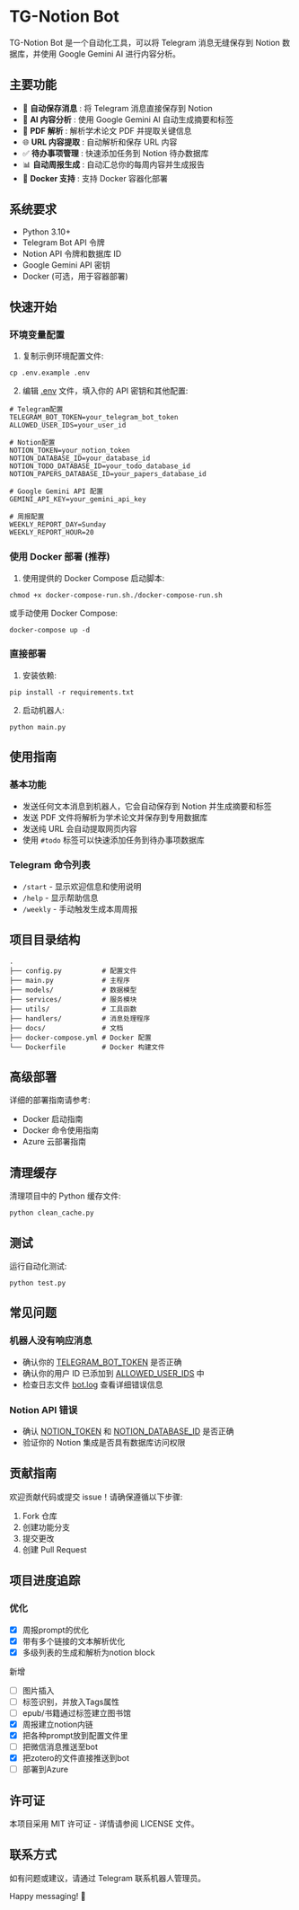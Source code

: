 # TG-Notion Bot

TG-Notion Bot 是一个自动化工具，可以将 Telegram 消息无缝保存到 Notion 数据库，并使用 Google Gemini AI 进行内容分析。

## 主要功能

* 🤖  **自动保存消息** : 将 Telegram 消息直接保存到 Notion
* 🧠  **AI 内容分析** : 使用 Google Gemini AI 自动生成摘要和标签
* 📄  **PDF 解析** : 解析学术论文 PDF 并提取关键信息
* 🌐  **URL 内容提取** : 自动解析和保存 URL 内容
* ✅  **待办事项管理** : 快速添加任务到 Notion 待办数据库
* 📊  **自动周报生成** : 自动汇总你的每周内容并生成报告
* 🐳  **Docker 支持** : 支持 Docker 容器化部署

## 系统要求

* Python 3.10+
* Telegram Bot API 令牌
* Notion API 令牌和数据库 ID
* Google Gemini API 密钥
* Docker (可选，用于容器部署)

## 快速开始

### 环境变量配置

1. 复制示例环境配置文件:

```
cp .env.example .env
```

2. 编辑 [.env](vscode-file://vscode-app/Applications/Visual%20Studio%20Code.app/Contents/Resources/app/out/vs/code/electron-sandbox/workbench/workbench.html) 文件，填入你的 API 密钥和其他配置:

```
# Telegram配置
TELEGRAM_BOT_TOKEN=your_telegram_bot_token
ALLOWED_USER_IDS=your_user_id

# Notion配置
NOTION_TOKEN=your_notion_token
NOTION_DATABASE_ID=your_database_id
NOTION_TODO_DATABASE_ID=your_todo_database_id
NOTION_PAPERS_DATABASE_ID=your_papers_database_id

# Google Gemini API 配置
GEMINI_API_KEY=your_gemini_api_key

# 周报配置
WEEKLY_REPORT_DAY=Sunday
WEEKLY_REPORT_HOUR=20
```

### 使用 Docker 部署 (推荐)

1. 使用提供的 Docker Compose 启动脚本:

```
chmod +x docker-compose-run.sh./docker-compose-run.sh
```

或手动使用 Docker Compose:

```
docker-compose up -d
```

### 直接部署

1. 安装依赖:

```
pip install -r requirements.txt
```

2. 启动机器人:

```
python main.py
```

## 使用指南

### 基本功能

* 发送任何文本消息到机器人，它会自动保存到 Notion 并生成摘要和标签
* 发送 PDF 文件将解析为学术论文并保存到专用数据库
* 发送纯 URL 会自动提取网页内容
* 使用 `#todo` 标签可以快速添加任务到待办事项数据库

### Telegram 命令列表

* `/start` - 显示欢迎信息和使用说明
* `/help` - 显示帮助信息
* `/weekly` - 手动触发生成本周周报

## 项目目录结构

```
.
├── config.py          # 配置文件
├── main.py            # 主程序
├── models/            # 数据模型
├── services/          # 服务模块
├── utils/             # 工具函数
├── handlers/          # 消息处理程序
├── docs/              # 文档
├── docker-compose.yml # Docker 配置
└── Dockerfile         # Docker 构建文件
```

## 高级部署

详细的部署指南请参考:

* Docker 启动指南
* Docker 命令使用指南
* Azure 云部署指南

## 清理缓存

清理项目中的 Python 缓存文件:

```
python clean_cache.py
```

## 测试

运行自动化测试:

```
python test.py
```

## 常见问题

### 机器人没有响应消息

* 确认你的 [TELEGRAM_BOT_TOKEN](vscode-file://vscode-app/Applications/Visual%20Studio%20Code.app/Contents/Resources/app/out/vs/code/electron-sandbox/workbench/workbench.html) 是否正确
* 确认你的用户 ID 已添加到 [ALLOWED_USER_IDS](vscode-file://vscode-app/Applications/Visual%20Studio%20Code.app/Contents/Resources/app/out/vs/code/electron-sandbox/workbench/workbench.html) 中
* 检查日志文件 [bot.log](vscode-file://vscode-app/Applications/Visual%20Studio%20Code.app/Contents/Resources/app/out/vs/code/electron-sandbox/workbench/workbench.html) 查看详细错误信息

### Notion API 错误

* 确认 [NOTION_TOKEN](vscode-file://vscode-app/Applications/Visual%20Studio%20Code.app/Contents/Resources/app/out/vs/code/electron-sandbox/workbench/workbench.html) 和 [NOTION_DATABASE_ID](vscode-file://vscode-app/Applications/Visual%20Studio%20Code.app/Contents/Resources/app/out/vs/code/electron-sandbox/workbench/workbench.html) 是否正确
* 验证你的 Notion 集成是否具有数据库访问权限

## 贡献指南

欢迎贡献代码或提交 issue！请确保遵循以下步骤:

1. Fork 仓库
2. 创建功能分支
3. 提交更改
4. 创建 Pull Request

## 项目进度追踪

### 优化

- [X] 周报prompt的优化
- [X] 带有多个链接的文本解析优化
- [X] 多级列表的生成和解析为notion block

新增

- [ ] 图片插入
- [ ] 标签识别，并放入Tags属性
- [ ] epub/书籍通过标签建立图书馆
- [X] 周报建立notion内链
- [X] 把各种prompt放到配置文件里
- [ ] 把微信消息推送至bot
- [X] 把zotero的文件直接推送到bot
- [ ] 部署到Azure

## 许可证

本项目采用 MIT 许可证 - 详情请参阅 LICENSE 文件。

## 联系方式

如有问题或建议，请通过 Telegram 联系机器人管理员。

Happy messaging! 🚀
